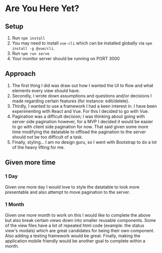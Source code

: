 
# Are You Here Yet?

## Setup
1. Run `npm install`
2. You may need to install `vue-cli` which can be installed globally via `npm install -g @vue/cli`.
3. Run `npm run serve`
4. Your monitor server should be running on PORT 3000

## Approach
1. The first thing I did was draw out how I wanted the UI to flow and what elements every view should have.
2. Secondly, I wrote down assumptions and questions and/or decisions I made regarding certain features (for instance: edit/delete).
3. Thirdly, I wanted to use a framework I had a keen interest in. I have been experimenting with React and Vue. For this I decided to go with Vue.
4. Pagination was a difficult decision; I was thinking about going with server side pagination however, for a MVP I decided it would be easier to go with client side pagination for now. That said given some more time modifying the datatable to offload the pagination to the server should not be too difficult of a task.
5. Finally, styling... I am no design guru, so I went with Bootstrap to do a lot of the heavy lifting for me.

## Given more time
### 1 Day
Given one more day I would love to style the datatable to look more presentable and also attempt to move pagination to the server.
### 1 Month
Given one more month to work on this I would like to complete the above but also break certain views down into smaller reusable components. Some of the view files have a lot of repeated html code (example: the status view's modals) which are great candidates for being their own component. Also adding a testing framework would be great. Finally, making the application mobile friendly would be another goal to complete within a month.